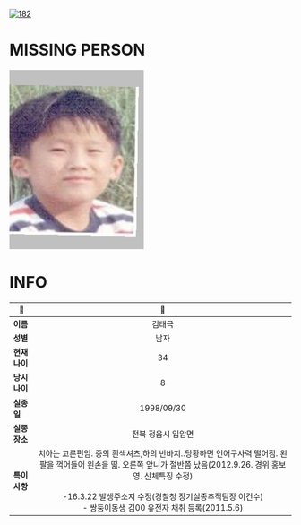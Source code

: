 [![182](https://img.shields.io/badge/%EC%8B%A4%EC%A2%85%EC%8B%A0%EA%B3%A0%EB%8A%94%20%EA%B5%AD%EB%B2%88%EC%97%86%EC%9D%B4-182-blue)](http://safe182.go.kr/index.do)

# MISSING PERSON

<img src="./missing_person.jpg">

# INFO

|🔑|💎|
|--|:--:|
|**이름**|김태극|
|**성별**|남자|
|**현재 나이**|34|
|**당시 나이**|8|
|**실종일**|1998/09/30|
|**실종 장소**|전북 정읍시 입암면 |
|**특이사항**|치아는 고른편임.  중의 흰색셔츠,하의 반바지..당황하면 언어구사력 떨어짐. 왼팔을 꺽어들어 왼손을 떪. 오른쪽 앞니가 절반쯤 났음(2012.9.26. 경위 홍보영. 신체특징 수정)</br></br>-16.3.22 발생주소지 수정(경찰청 장기실종추적팀장 이건수)</br>- 쌍둥이동생 김00 유전자 채취 등록(2011.5.6)|
